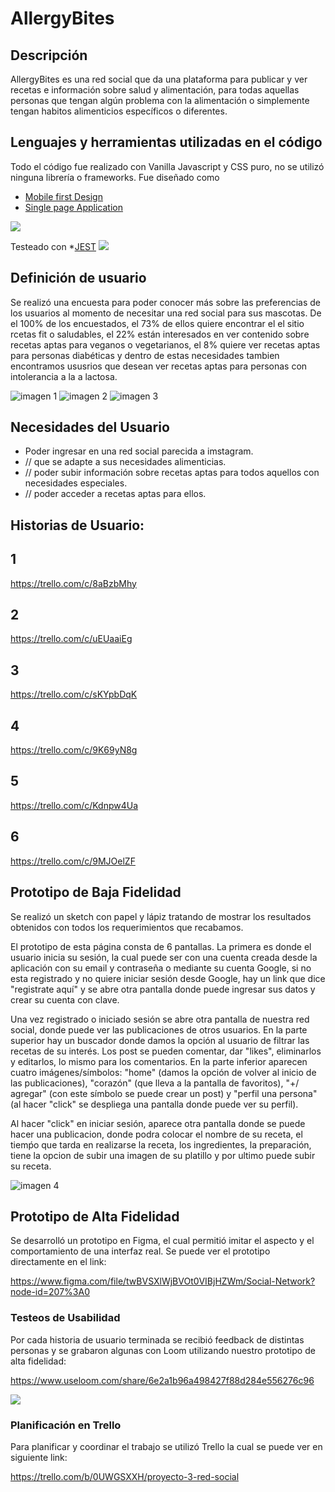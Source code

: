 # AllergyBites

## **Descripción**

AllergyBites es una red social que da una plataforma para publicar y ver recetas e información sobre salud y alimentación, para todas aquellas personas que tengan algún problema con la alimentación o simplemente tengan habitos alimenticios específicos o diferentes.

## **Lenguajes y herramientas utilizadas en el código**

Todo el código fue realizado con Vanilla Javascript y CSS puro, no se utilizó ninguna librería o frameworks. 
Fue diseñado como 
* [Mobile first Design](https://www.mediaclick.es/blog/diseno-web-responsive-design-y-la-importancia-del-mobile-first/) 
* [Single page Application](https://es.wikipedia.org/wiki/Single-page_application) 

![](https://media.giphy.com/media/10bdAP4IOmoN7G/200w_d.gif)

Testeado con
*[JEST](https://jestjs.io/)
![](https://doc.ebichu.cc/jest/img/blog/19-typeahead-pattern.gif)


## **Definición de usuario**

Se realizó una encuesta para poder conocer más sobre las preferencias de los usuarios al momento de necesitar una red social para sus mascotas. De el 100% de los encuestados, el 73% de ellos quiere encontrar el el sitio rcetas fit o saludables, el 22% están interesados en ver contenido sobre recetas aptas para veganos o vegetarianos, el 8% quiere ver recetas aptas para personas diabéticas y dentro de estas necesidades tambien encontramos ususrios que desean ver recetas aptas para personas con intolerancia a la a lactosa.

![imagen 1](src//assets/Moodboard/encuesta1.png)
![imagen 2](src//assets/Moodboard/encuesta2.png)
![imagen 3](src//assets/Moodboard/encuesta3.png)

## **Necesidades del Usuario**

* Poder ingresar en una red social parecida a imstagram.
* // que se adapte a sus necesidades alimenticias.
* // poder subir información sobre recetas aptas para todos aquellos con necesidades especiales.
* // poder acceder a recetas aptas para ellos.

## **Historias de Usuario:**

## 1 
 https://trello.com/c/8aBzbMhy

## 2
 https://trello.com/c/uEUaaiEg

## 3
 https://trello.com/c/sKYpbDqK

## 4
 https://trello.com/c/9K69yN8g

 ## 5
 https://trello.com/c/Kdnpw4Ua
 
 ## 6
 https://trello.com/c/9MJOelZF

 ## **Prototipo de Baja Fidelidad** 

Se realizó un sketch con papel y lápiz tratando de mostrar los resultados obtenidos con todos los requerimientos que recabamos.

 El prototipo de esta página consta de 6 pantallas. La primera es donde el usuario inicia su sesión, la cual puede ser con una cuenta creada desde la aplicación con su email y contraseña o mediante su cuenta Google, si no esta registrado y no quiere iniciar sesión desde Google, hay un link que dice "registrate aquí" y se abre otra pantalla donde puede ingresar sus datos y crear su cuenta con clave.

Una vez registrado o iniciado sesión se abre otra pantalla de nuestra red social, donde puede ver las publicaciones de otros usuarios. En la parte superior hay un buscador donde damos la opción al usuario de filtrar las recetas de su interés. Los post se pueden comentar, dar "likes", eliminarlos y editarlos, lo mismo para los comentarios. En la parte inferior aparecen cuatro imágenes/símbolos: "home" (damos la opción de volver al inicio de las publicaciones), "corazón" (que lleva a la pantalla de favoritos), "+/ agregar" (con este símbolo se puede crear un post) y "perfil una persona" (al hacer "click" se despliega una pantalla donde puede ver su perfil).

Al hacer "click" en iniciar sesión, aparece otra pantalla donde se puede hacer una publicacion, donde podra colocar el nombre de su receta, el tiemṕo que tarda en realizarse la receta, los ingredientes, la preparación, tiene la opcion de subir una imagen de su platillo y por ultimo puede subir su receta.

 ![imagen 4](src/assets/Moodboard/prototipodebaja.png)

## **Prototipo de Alta Fidelidad**

 Se desarrolló un prototipo en Figma, el cual permitió imitar el aspecto y el comportamiento de una interfaz real.
 Se puede ver el prototipo directamente en el link:

 https://www.figma.com/file/twBVSXlWjBVOt0VIBjHZWm/Social-Network?node-id=207%3A0

### **Testeos de Usabilidad**
Por cada historia de usuario terminada se recibió feedback de distintas personas y se grabaron algunas con Loom utilizando nuestro prototipo de alta fidelidad:

https://www.useloom.com/share/6e2a1b96a498427f88d284e556276c96

![](https://media.giphy.com/media/7MZ0v9KynmiSA/giphy-downsized.gif)

### **Planificación en Trello**

Para planificar y coordinar el trabajo se utilizó Trello
la cual se puede ver en siguiente link:

https://trello.com/b/0UWGSXXH/proyecto-3-red-social
